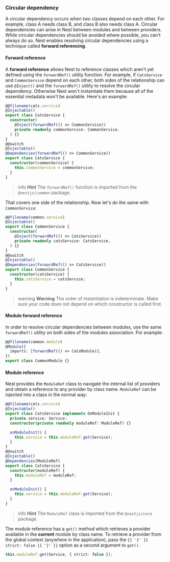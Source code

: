 ### Circular dependency

A circular dependency occurs when two classes depend on each other. For example, class A needs class B, and class B also needs class A. Circular dependencies can arise in Nest between modules and between providers. While circular dependencies should be avoided where possible, you can't always do so. Nest enables resolving circular dependencies using a technique called **forward referencing**.

#### Forward reference

A **forward reference** allows Nest to reference classes which aren't yet defined using the `forwardRef()` utility function. For example, if `CatsService` and `CommonService` depend on each other, both sides of the relationship can use `@Inject()` and the `forwardRef()` utility to resolve the circular dependency. Otherwise Nest won't instantiate them because all of the essential metadata won't be available. Here's an example:

```typescript
@@filename(cats.service)
@Injectable()
export class CatsService {
  constructor(
    @Inject(forwardRef(() => CommonService))
    private readonly commonService: CommonService,
  ) {}
}
@@switch
@Injectable()
@Dependencies(forwardRef(() => CommonService))
export class CatsService {
  constructor(commonService) {
    this.commonService = commonService;
  }
}
```

> info **Hint** The `forwardRef()` function is imported from the `@nestjs/common` package.

That covers one side of the relationship. Now let's do the same with `CommonService`:

```typescript
@@filename(common.service)
@Injectable()
export class CommonService {
  constructor(
    @Inject(forwardRef(() => CatsService))
    private readonly catsService: CatsService,
  ) {}
}
@@switch
@Injectable()
@Dependencies(forwardRef(() => CatsService))
export class CommonService {
  constructor(catsService) {
    this.catsService = catsService;
  }
}
```

> warning **Warning** The order of instantiation is indeterminate. Make sure your code does not depend on which constructor is called first.

#### Module forward reference

In order to resolve circular dependencies between modules, use the same `forwardRef()` utility on both sides of the modules association. For example:

```typescript
@@filename(common.module)
@Module({
  imports: [forwardRef(() => CatsModule)],
})
export class CommonModule {}
```

#### Module reference

Nest provides the `ModuleRef` class to navigate the internal list of providers and obtain a reference to any provider by class name. `ModuleRef` can be injected into a class in the normal way:

```typescript
@@filename(cats.service)
@Injectable()
export class CatsService implements OnModuleInit {
  private service: Service;
  constructor(private readonly moduleRef: ModuleRef) {}

  onModuleInit() {
    this.service = this.moduleRef.get(Service);
  }
}
@@switch
@Injectable()
@Dependencies(ModuleRef)
export class CatsService {
  constructor(moduleRef) {
    this.moduleRef = moduleRef;
  }

  onModuleInit() {
    this.service = this.moduleRef.get(Service);
  }
}
```

> info **Hint** The `ModuleRef` class is imported from the `@nestjs/core` package.

The module reference has a `get()` method which retrieves a provider available in the **current** module by class name. To retrieve a provider from the global context (anywhere in the application), pass the `{{ '{' }} strict: false {{ '}' }}` option as a second argument to `get()`.

```typescript
this.moduleRef.get(Service, { strict: false });
```
